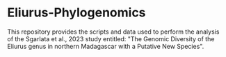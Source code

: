 # Eliurus-Phylogenomics

This repository provides the scripts and data used to perform the analysis of the Sgarlata et al., 2023 study entitled: "The Genomic Diversity of the Eliurus genus in northern Madagascar with a Putative New Species".
